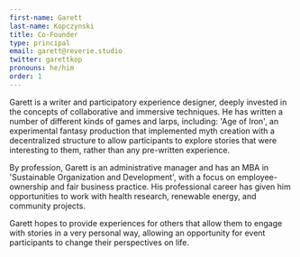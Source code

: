 ```yaml
---
first-name: Garett
last-name: Kopczynski
title: Co-Founder
type: principal
email: garett@reverie.studio
twitter: garettkop
pronouns: he/him
order: 1
---
```


Garett is a writer and participatory experience designer, deeply invested in the concepts of collaborative and immersive techniques. He has written a number of different kinds of games and larps, including: 'Age of Iron', an experimental fantasy production that implemented myth creation with a decentralized structure to allow participants to explore stories that were interesting to them, rather than any pre-written experience.

By profession, Garett is an administrative manager and has an MBA in 'Sustainable Organization and Development', with a focus on employee-ownership and fair business practice. His professional career has given him opportunities to work with health research, renewable energy, and community projects.

Garett hopes to provide experiences for others that allow them to engage with stories in a very personal way, allowing an opportunity for event participants to change their perspectives on life.